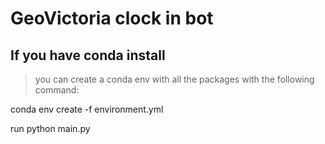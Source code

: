 # GeoVictoria clock in bot 

## If you have conda install

>you can create a conda env with all the packages with the following command:

conda env create -f environment.yml

run python main.py
